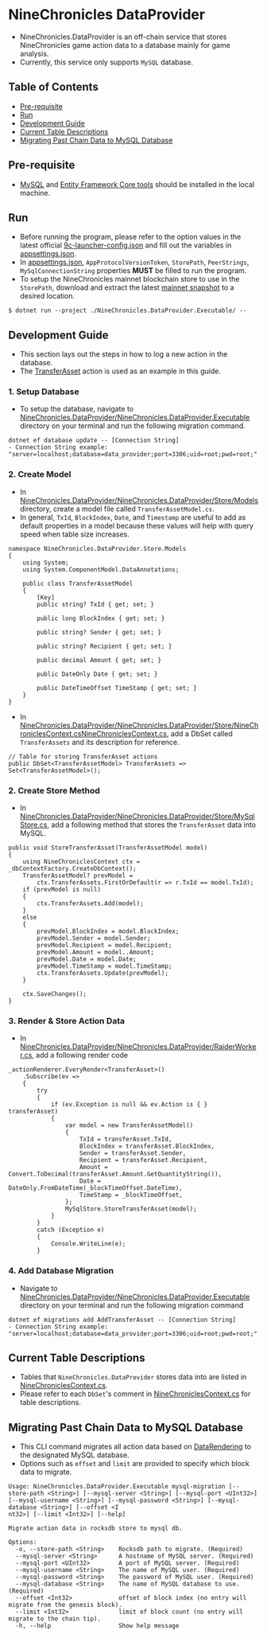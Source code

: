 # NineChronicles DataProvider

- NineChronicles.DataProvider is an off-chain service that stores NineChronicles game action data to a database mainly for game analysis.
- Currently, this service only supports `MySQL` database.

## Table of Contents

- [Pre-requisite](#pre-requisite)
- [Run](#run)
- [Development Guide](#development-guide)
- [Current Table Descriptions](#current-table-descriptions)
- [Migrating Past Chain Data to MySQL Database](#migrating-past-chain-data-to-mysql-database)

## Pre-requisite

- [MySQL](https://www.mysql.com/) and [Entity Framework Core tools](https://learn.microsoft.com/en-us/ef/core/cli/dotnet) should be installed in the local machine.

## Run

- Before running the program, please refer to the option values in the latest official [9c-launcher-config.json](https://release.nine-chronicles.com/9c-launcher-config.json) and fill out the variables in [appsettings.json](https://github.com/planetarium/NineChronicles.DataProvider/blob/development/NineChronicles.DataProvider.Executable/appsettings.json).
- In [appsettings.json](https://github.com/planetarium/NineChronicles.DataProvider/blob/development/NineChronicles.DataProvider.Executable/appsettings.json), `AppProtocolVersionToken`, `StorePath`, `PeerStrings`, `MySqlConnectionString` properties **MUST** be filled to run the program.
- To setup the NineChronicles mainnet blockchain store to use in the `StorePath`, download and extract the latest [mainnet snapshot](http://snapshots.nine-chronicles.com/main/partition/full/9c-main-snapshot.zip) to a desired location.
```
$ dotnet run --project ./NineChronicles.DataProvider.Executable/ -- 
```

## Development Guide

- This section lays out the steps in how to log a new action in the database.
- The [TransferAsset](https://github.com/planetarium/lib9c/blob/development/Lib9c/Action/TransferAsset.cs) action is used as an example in this guide.

### 1. Setup Database

- To setup the database, navigate to [NineChronicles.DataProvider/NineChronicles.DataProvider.Executable](https://github.com/planetarium/NineChronicles.DataProvider/tree/development/NineChronicles.DataProvider.Executable) directory on your terminal and run the following migration command.
```
dotnet ef database update -- [Connection String]
- Connection String example: "server=localhost;database=data_provider;port=3306;uid=root;pwd=root;"
```

### 2. Create Model

- In [NineChronicles.DataProvider/NineChronicles.DataProvider/Store/Models](https://github.com/planetarium/NineChronicles.DataProvider/tree/development/NineChronicles.DataProvider/Store/Models) directory, create a model file called `TransferAssetModel.cs`.
- In general, `TxId`, `BlockIndex`, `Date`, and `Timestamp` are useful to add as default properties in a model because these values will help with query speed when table size increases.
```
namespace NineChronicles.DataProvider.Store.Models
{
    using System;
    using System.ComponentModel.DataAnnotations;

    public class TransferAssetModel
    {
        [Key]
        public string? TxId { get; set; }

        public long BlockIndex { get; set; }

        public string? Sender { get; set; }

        public string? Recipient { get; set; }

        public decimal Amount { get; set; }

        public DateOnly Date { get; set; }

        public DateTimeOffset TimeStamp { get; set; }
    }
}

```

- In [NineChronicles.DataProvider/NineChronicles.DataProvider/Store/NineChroniclesContext.csNineChroniclesContext.cs](https://github.com/planetarium/NineChronicles.DataProvider/blob/development/NineChronicles.DataProvider/Store/NineChroniclesContext.cs), add a DbSet called `TransferAssets` and its description for reference.

```
// Table for storing TransferAsset actions
public DbSet<TransferAssetModel> TransferAssets => Set<TransferAssetModel>();
```

### 2. Create Store Method

- In [NineChronicles.DataProvider/NineChronicles.DataProvider/Store/MySqlStore.cs](https://github.com/planetarium/NineChronicles.DataProvider/blob/development/NineChronicles.DataProvider/Store/MySqlStore.cs), add a following method that stores the `TransferAsset` data into MySQL.
```
public void StoreTransferAsset(TransferAssetModel model)
{
    using NineChroniclesContext ctx = _dbContextFactory.CreateDbContext();
    TransferAssetModel? prevModel =
        ctx.TransferAssets.FirstOrDefault(r => r.TxId == model.TxId);
    if (prevModel is null)
    {
        ctx.TransferAssets.Add(model);
    }
    else
    {
        prevModel.BlockIndex = model.BlockIndex;
        prevModel.Sender = model.Sender;
        prevModel.Recipient = model.Recipient;
        prevModel.Amount = model..Amount;
        prevModel.Date = model.Date;
        prevModel.TimeStamp = model.TimeStamp;
        ctx.TransferAssets.Update(prevModel);
    }

    ctx.SaveChanges();
}

```

### 3. Render & Store Action Data

- In [NineChronicles.DataProvider/NineChronicles.DataProvider/RaiderWorker.cs](https://github.com/planetarium/NineChronicles.DataProvider/blob/development/NineChronicles.DataProvider/RaiderWorker.cs), add a following render code
```
_actionRenderer.EveryRender<TransferAsset>()
    .Subscribe(ev =>
    {
        try
        {
            if (ev.Exception is null && ev.Action is { } transferAsset)
            {
                var model = new TransferAssetModel()
                {
                    TxId = transferAsset.TxId,
                    BlockIndex = transferAsset.BlockIndex,
                    Sender = transferAsset.Sender,
                    Recipient = transferAsset.Recipient,
                    Amount = Convert.ToDecimal(transferAsset.Amount.GetQuantityString()),
                    Date = DateOnly.FromDateTime(_blockTimeOffset.DateTime),
                    TimeStamp = _blockTimeOffset,
                };
                MySqlStore.StoreTransferAsset(model);
            }
        }
        catch (Exception e)
        {
            Console.WriteLine(e);
        }
```

### 4. Add Database Migration

- Navigate to [NineChronicles.DataProvider/NineChronicles.DataProvider.Executable](https://github.com/planetarium/NineChronicles.DataProvider/tree/development/NineChronicles.DataProvider.Executable) directory on your terminal and run the following migration command
```
dotnet ef migrations add AddTransferAsset -- [Connection String]
- Connection String example: "server=localhost;database=data_provider;port=3306;uid=root;pwd=root;"
```

## Current Table Descriptions

- Tables that `NineChronicles.DataProvider` stores data into are listed in [NineChroniclesContext.cs](https://github.com/planetarium/NineChronicles.DataProvider/blob/development/NineChronicles.DataProvider/Store/NineChroniclesContext.cs).
- Please refer to each `DbSet`'s comment in [NineChroniclesContext.cs](https://github.com/planetarium/NineChronicles.DataProvider/blob/development/NineChronicles.DataProvider/Store/NineChroniclesContext.cs) for table descriptions.

## Migrating Past Chain Data to MySQL Database

- This CLI command migrates all action data based on [DataRendering](https://github.com/planetarium/NineChronicles.DataProvider/blob/development/NineChronicles.DataProvider/DataRendering) to the designated MySQL database.
- Options such as `offset` and `limit` are provided to specify which block data to migrate.
```
Usage: NineChronicles.DataProvider.Executable mysql-migration [--store-path <String>] [--mysql-server <String>] [--mysql-port <UInt32>] [--mysql-username <String>] [--mysql-password <String>] [--mysql-database <String>] [--offset <I
nt32>] [--limit <Int32>] [--help]

Migrate action data in rocksdb store to mysql db.

Options:
  -o, --store-path <String>    Rocksdb path to migrate. (Required)
  --mysql-server <String>      A hostname of MySQL server. (Required)
  --mysql-port <UInt32>        A port of MySQL server. (Required)
  --mysql-username <String>    The name of MySQL user. (Required)
  --mysql-password <String>    The password of MySQL user. (Required)
  --mysql-database <String>    The name of MySQL database to use. (Required)
  --offset <Int32>             offset of block index (no entry will migrate from the genesis block).
  --limit <Int32>              limit of block count (no entry will migrate to the chain tip).
  -h, --help                   Show help message

```
